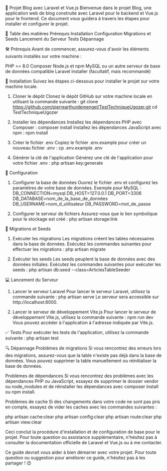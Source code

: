 🌟 Projet Blog avec Laravel et Vue.js
Bienvenue dans le projet Blog, une application web de blog construite avec Laravel pour le backend et Vue.js pour le frontend. 
Ce document vous guidera à travers les étapes pour installer et configurer le projet.

📑 Table des matières
Prérequis
Installation
Configuration
Migrations et Seeds
Lancement du Serveur
Tests
Dépannage


🛠️ Prérequis
Avant de commencer, assurez-vous d'avoir les éléments suivants installés sur votre machine :

PHP >= 8.0
Composer
Node.js et npm
MySQL ou un autre serveur de base de données compatible
Laravel Installer (facultatif, mais recommandé)


🚀 Installation
Suivez les étapes ci-dessous pour installer le projet sur votre machine locale.

1. Cloner le dépôt
Clonez le dépôt GitHub sur votre machine locale en utilisant la commande suivante :
git clone https://github.com/pierrearthurdemengel/TestTechniqueUgozer.git
cd TestTechniqueUgozer

2. Installer les dépendances
Installez les dépendances PHP avec Composer :
composer install
Installez les dépendances JavaScript avec npm :
npm install

3. Créer le fichier .env
Copiez le fichier .env.example pour créer un nouveau fichier .env :
cp .env.example .env

4. Générer la clé de l'application
Générez une clé de l'application pour votre fichier .env :
php artisan key:generate


🔧 Configuration
1. Configurer la base de données
Ouvrez le fichier .env et configurez les paramètres de votre base de données. Exemple pour MySQL :
DB_CONNECTION=mysql
DB_HOST=127.0.0.1
DB_PORT=3306
DB_DATABASE=nom_de_la_base_de_données
DB_USERNAME=nom_d_utilisateur
DB_PASSWORD=mot_de_passe

2. Configurer le serveur de fichiers
Assurez-vous que le lien symbolique pour le stockage est créé :
php artisan storage:link


🌱 Migrations et Seeds
1. Exécuter les migrations
Les migrations créent les tables nécessaires dans la base de données. Exécutez les commandes suivantes pour effectuer les migrations :
php artisan migrate

2. Exécuter les seeds
Les seeds peuplent la base de données avec des données initiales. Exécutez les commandes suivantes pour exécuter les seeds :
php artisan db:seed --class=ArticlesTableSeeder


💻 Lancement du Serveur
1. Lancer le serveur Laravel
Pour lancer le serveur Laravel, utilisez la commande suivante :
php artisan serve
Le serveur sera accessible sur http://localhost:8000.

2. Lancer le serveur de développement Vite.js
Pour lancer le serveur de développement Vite.js, utilisez la commande suivante :
npm run dev
Vous pouvez accéder à l'application à l'adresse indiquée par Vite.js.


✅ Tests
Pour exécuter les tests de l'application, utilisez la commande suivante :
php artisan test

🔍 Dépannage
Problèmes de migrations
Si vous rencontrez des erreurs lors des migrations, assurez-vous que la table n'existe pas déjà dans la base de données. Vous pouvez supprimer la table manuellement ou réinitialiser la base de données.

Problèmes de dépendances
Si vous rencontrez des problèmes avec les dépendances PHP ou JavaScript, essayez de supprimer le dossier vendor ou node_modules et de réinstaller les dépendances avec composer install ou npm install.

Problèmes de cache
Si des changements dans votre code ne sont pas pris en compte, essayez de vider les caches avec les commandes suivantes :

php artisan cache:clear
php artisan config:clear
php artisan route:clear
php artisan view:clear

Ceci conclut la procédure d'installation et de configuration de base pour le projet. Pour toute question ou assistance supplémentaire, n'hésitez pas à consulter la documentation officielle de Laravel et Vue.js ou à me contacter.

Ce guide devrait vous aider à bien démarrer avec votre projet. Pour toute question ou suggestion pour améliorer ce guide, n'hésitez pas à les partager ! 😊
